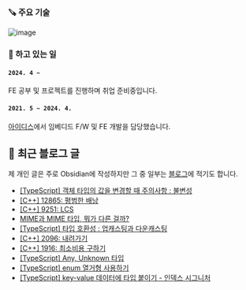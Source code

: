 ### 🪚 주요 기술
![image](https://github.com/user-attachments/assets/6f402edf-4a7d-401a-8c23-643413a2fe50)


### 🔭 하고 있는 일
#### `2024. 4 ~ `

FE 공부 및 프로젝트를 진행하며 취업 준비중입니다.

#### `2021. 5 ~ 2024. 4.`

[아이디스](https://www.idisglobal.com/)에서 임베디드 F/W 및 FE 개발을 담당했습니다.


## 📕 최근 블로그 글
제 개인 글은 주로 Obsidian에 작성하지만 그 중 일부는 [블로그](https://yerang2.tistory.com/)에 적기도 합니다.

<ul><li><a href='https://yerang2.tistory.com/74' target='_blank'>[TypeScript] 객체 타입의 값을 변경할 때 주의사항 : 불변성</a></li><li><a href='https://yerang2.tistory.com/73' target='_blank'>[C++] 12865: 평범한 배낭</a></li><li><a href='https://yerang2.tistory.com/72' target='_blank'>[C++] 9251: LCS</a></li><li><a href='https://yerang2.tistory.com/71' target='_blank'>MIME과 MIME 타입, 뭐가 다른 걸까?</a></li><li><a href='https://yerang2.tistory.com/70' target='_blank'>[TypeScript] 타입 호환성 : 업캐스팅과 다운캐스팅</a></li><li><a href='https://yerang2.tistory.com/69' target='_blank'>[C++] 2096: 내려가기</a></li><li><a href='https://yerang2.tistory.com/68' target='_blank'>[C++] 1916: 최소비용 구하기</a></li><li><a href='https://yerang2.tistory.com/67' target='_blank'>[TypeScript] Any, Unknown 타입</a></li><li><a href='https://yerang2.tistory.com/66' target='_blank'>[TypeScript] enum 열거형 사용하기</a></li><li><a href='https://yerang2.tistory.com/65' target='_blank'>[TypeScript] key-value 데이터에 타입 붙이기 - 인덱스 시그니처</a></li></ul>